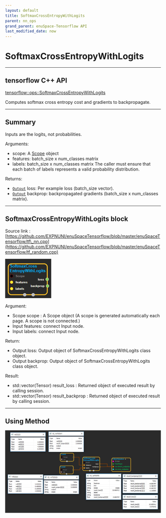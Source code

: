 ```yaml
--- 
layout: default 
title: SoftmaxCrossEntropyWithLogits 
parent: nn_ops 
grand_parent: enuSpace-Tensorflow API 
last_modified_date: now 
--- 
```


# SoftmaxCrossEntropyWithLogits

---

## tensorflow C++ API

[tensorflow::ops::SoftmaxCrossEntropyWithLogits](https://www.tensorflow.org/api_docs/cc/class/tensorflow/ops/softmax-cross-entropy-with-logits)

Computes softmax cross entropy cost and gradients to backpropagate.

---

## Summary

Inputs are the logits, not probabilities.

Arguments:

* scope: A [Scope](https://www.tensorflow.org/api_docs/cc/class/tensorflow/scope.html#classtensorflow_1_1_scope) object
* features: batch\_size x num\_classes matrix
* labels: batch\_size x num\_classes matrix The caller must ensure that each batch of labels represents a valid probability distribution.

Returns:

* [`Output`](https://www.tensorflow.org/api_docs/cc/class/tensorflow/output.html#classtensorflow_1_1_output) loss: Per example loss \(batch\_size vector\).
* [`Output`](https://www.tensorflow.org/api_docs/cc/class/tensorflow/output.html#classtensorflow_1_1_output) backprop: backpropagated gradients \(batch\_size x num\_classes matrix\).

---

## SoftmaxCrossEntropyWithLogits block

Source link : [https://github.com/EXPNUNI/enuSpaceTensorflow/blob/master/enuSpaceTensorflow/tf\_nn.cpp](https://github.com/EXPNUNI/enuSpaceTensorflow/blob/master/enuSpaceTensorflow/tf_random.cpp)

![](../assets/nn-ops/SoftmaxCrossEntropyWithLogits1.jpg)

Argument:

* Scope scope : A Scope object \(A scope is generated automatically each page. A scope is not connected.\)
* Input features: connect  Input node.
* Input labels: connect  Input node.

Return:

* Output loss: Output object of SoftmaxCrossEntropyWithLogits  class object.
* Output backprop: Output object of SoftmaxCrossEntropyWithLogits  class object.

Result:

* std::vector\(Tensor\) result\_loss : Returned object of executed result by calling session.
* std::vector\(Tensor\) result\_backprop : Returned object of executed result by calling session.

---

## Using Method

![](../assets/nn-ops/SoftmaxCrossEntropyWithLogits2.jpg)

